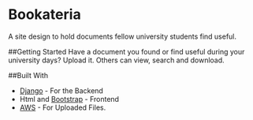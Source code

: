 # **Bookateria**
A site design to hold documents fellow university students find useful.

##Getting Started
Have a document you found or find useful during your university days? Upload it. Others can view, search and download.

##Built With
<ul>
<li><a href="https://www.djangoproject.com/">Django</a> - For the Backend</li>
<li>Html and <a href="getbootstrap.com">Bootstrap</A> - Frontend</li>
<li><a href="https://aws.amazon.com/">AWS</a> - For Uploaded Files.</li> 
</ul>

